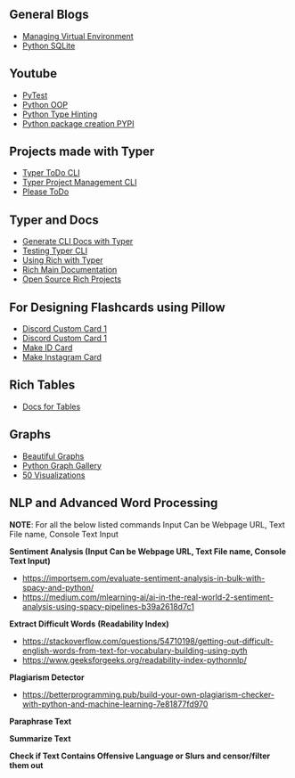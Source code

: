 ## General Blogs
* [Managing Virtual Environment](https://mothergeo-py.readthedocs.io/en/latest/development/how-to/venv-win.html)
* [Python SQLite](https://www.sqlitetutorial.net/sqlite-python/)

## Youtube
* [PyTest](https://www.youtube.com/playlist?list=PLyb_C2HpOQSBWGekd7PfhHnb9GnqDgrxS)
* [Python OOP](https://www.youtube.com/watch?v=Ej_02ICOIgs)
* [Python Type Hinting](https://www.youtube.com/watch?v=QORvB-_mbZ0)
* [Python package creation PYPI](https://youtube.com/playlist?list=PLyb_C2HpOQSB3z_4WliKt56WyDgfXzzMz)

## Projects made with Typer
* [Typer ToDo CLI](https://github.com/tddschn/todo-cli-tddschn)
* [Typer Project Management CLI](https://levelup.gitconnected.com/cool-stuff-you-can-do-with-python-sqlite-and-typer-8d998b69476d)
* [Please ToDo](https://github.com/NayamAmarshe/please)

## Typer and Docs
* [Generate CLI Docs with Typer](https://typer.tiangolo.com/typer-cli/#generate-docs-with-typer-cli)
* [Testing Typer CLI](https://typer.tiangolo.com/tutorial/testing/)
* [Using Rich with Typer](https://typer.tiangolo.com/tutorial/commands/help/#rich-markdown-and-markup)
* [Rich Main Documentation](https://rich.readthedocs.io/en/stable/index.html)
* [Open Source Rich Projects](https://www.textualize.io/rich/gallery)

## For Designing Flashcards using Pillow
* [Discord Custom Card 1](https://www.youtube.com/watch?v=zyrkoBma52Q)
* [Discord Custom Card 1](https://www.youtube.com/watch?v=y58iPlj2QeE)
* [Make ID Card](https://www.youtube.com/watch?v=eiF9cvsX_Jc)
* [Make Instagram Card](https://www.nguyentrieuphong.com/2020/03/how-to-create-instagram-card-with-python-EN1.html)


## Rich Tables
* [Docs for Tables](https://rich.readthedocs.io/en/stable/tables.html)

## Graphs
* [Beautiful Graphs](https://towardsdatascience.com/a-simple-guide-to-beautiful-visualizations-in-python-f564e6b9d392)
* [Python Graph Gallery](https://www.python-graph-gallery.com/basic-barplot-with-seaborn)
* [50 Visualizations](https://www.machinelearningplus.com/plots/top-50-matplotlib-visualizations-the-master-plots-python/)



## NLP and Advanced Word Processing

**NOTE**: For all the below listed commands Input Can be Webpage URL, Text File name, Console Text Input



**Sentiment Analysis (Input Can be Webpage URL, Text File name, Console Text Input)**

- https://importsem.com/evaluate-sentiment-analysis-in-bulk-with-spacy-and-python/
- https://medium.com/mlearning-ai/ai-in-the-real-world-2-sentiment-analysis-using-spacy-pipelines-b39a2618d7c1



**Extract Difficult Words** **(Readability Index)**

- https://stackoverflow.com/questions/54710198/getting-out-difficult-english-words-from-text-for-vocabulary-building-using-pyth
- https://www.geeksforgeeks.org/readability-index-pythonnlp/



**Plagiarism Detector**

- https://betterprogramming.pub/build-your-own-plagiarism-checker-with-python-and-machine-learning-7e81877fd970



**Paraphrase Text**



**Summarize Text**



**Check if Text Contains Offensive Language or Slurs and censor/filter them out**
